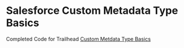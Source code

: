 # Salesforce Custom Metadata Type Basics

Completed Code for Trailhead [Custom Metdata Type Basics](https://trailhead.salesforce.com/content/learn/modules/custom_metadata_types_dec)